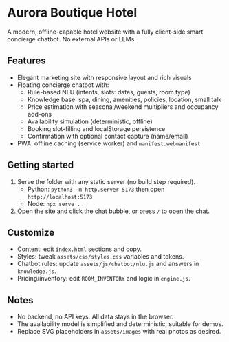 # Aurora Boutique Hotel

A modern, offline-capable hotel website with a fully client-side smart concierge chatbot. No external APIs or LLMs.

## Features
- Elegant marketing site with responsive layout and rich visuals
- Floating concierge chatbot with:
  - Rule-based NLU (intents, slots: dates, guests, room type)
  - Knowledge base: spa, dining, amenities, policies, location, small talk
  - Price estimation with seasonal/weekend multipliers and occupancy add-ons
  - Availability simulation (deterministic, offline)
  - Booking slot-filling and localStorage persistence
  - Confirmation with optional contact capture (name/email)
- PWA: offline caching (service worker) and `manifest.webmanifest`

## Getting started
1. Serve the folder with any static server (no build step required).
   - Python: `python3 -m http.server 5173` then open `http://localhost:5173`
   - Node: `npx serve .`
2. Open the site and click the chat bubble, or press `/` to open the chat.

## Customize
- Content: edit `index.html` sections and copy.
- Styles: tweak `assets/css/styles.css` variables and tokens.
- Chatbot rules: update `assets/js/chatbot/nlu.js` and answers in `knowledge.js`.
- Pricing/inventory: edit `ROOM_INVENTORY` and logic in `engine.js`.

## Notes
- No backend, no API keys. All data stays in the browser.
- The availability model is simplified and deterministic, suitable for demos.
- Replace SVG placeholders in `assets/images` with real photos as desired.

